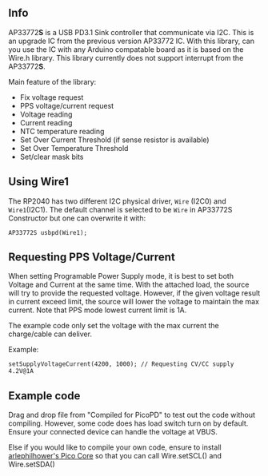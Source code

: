 ## Info
AP33772**S** is a USB PD3.1 Sink controller that communicate via I2C. This is an upgrade IC from the previous version AP33772 IC. With this library, can you use the IC with any Arduino compatable board as it is based on the Wire.h library. This library currently does not support interrupt from the AP33772**S**.

Main feature of the library:
+ Fix voltage request
+ PPS voltage/current request
+ Voltage reading
+ Current reading
+ NTC temperature reading
+ Set Over Current Threshold (if sense resistor is available)
+ Set Over Temperature Threshold
+ Set/clear mask bits

## Using Wire1
The RP2040 has two different I2C physical driver, `Wire` (I2C0) and `Wire1`(I2C1). The default channel is selected to be `Wire` in AP33772S Constructor but one can overwrite it with:

```
AP33772S usbpd(Wire1);
```

## Requesting PPS Voltage/Current
When setting Programable Power Supply mode, it is best to set both Voltage and Current at the same time. With the attached load, the source will try to provide the requested voltage. However, if the given voltage result in current exceed limit, the source will lower the voltage to maintain the max current. Note that PPS mode lowest current limit is 1A.

The example code only set the voltage with the max current the charge/cable can deliver.

Example:
```
setSupplyVoltageCurrent(4200, 1000); // Requesting CV/CC supply 4.2V@1A
```

## Example code
Drag and drop file from "Compiled for PicoPD" to test out the code without compiling. However, some code does has load switch turn on by default. Ensure your connected device can handle the voltage at VBUS.

Else if you would like to compile your own code, ensure to install [arlephilhower's Pico Core](https://github.com/earlephilhower/arduino-pico#installation) so that you can call Wire.setSCL() and Wire.setSDA()


